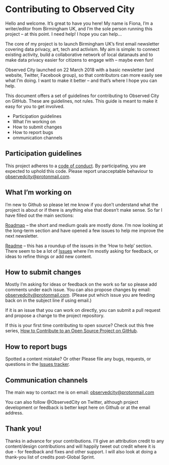 # Contributing to Observed City

Hello and welcome. It’s great to have you here! My name is Fiona, I’m a writer/editor from Birmingham UK, and I’m the sole person running this project – at this point. I need help! I hope you can help…

The core of my project is to launch Birmingham UK’s first email newsletter covering data privacy, art, tech and activism. My aim is simple: to connect existing activity, build a collaborative network of local datanauts and to make data privacy easier for citizens to engage with – maybe even fun!

Observed City launched on 22 March 2018 with a basic newsletter (and website, Twitter, Facebook group), so that contributors can more easily see what I’m doing. I want to make it better – and that’s where I hope you can help.

This document offers a set of guidelines for contributing to Observed City on GitHub. These are guidelines, not rules. This guide is meant to make it easy for you to get involved.

* Participation guidelines
* What I’m working on
* How to submit changes
* How to report bugs
* ommunication channels

## Participation guidelines

This project adheres to a [code of conduct](https://github.com/fionacu/kickstart-the-city/blob/master/CODE_OF_CONDUCT.md). By participating, you are expected to uphold this code. Please report unacceptable behaviour to observedcity@protonmail.com.

## What I’m working on

I’m new to Github so please let me know if you don’t understand what the project is about or if there is anything else that doesn’t make sense. So far I have filled out the main sections: 

[Roadmap](https://github.com/fionacu/kickstart-the-city/blob/master/Roadmap.md) – the short and medium goals are mostly done. I’m now looking at the long-term section and have opened a few issues to help me improve the next newsletter.

[Readme](https://github.com/fionacu/kickstart-the-city/blob/master/README.md) – this has a roundup of the issues in the ‘How to help’ section. There seem to be a lot of [Issues](https://github.com/fionacu/kickstart-the-city/issues) where I’m mostly asking for feedback, or ideas to refine things or add new content. 

## How to submit changes

Mostly I’m asking for ideas or feedback on the work so far so please add comments under each issue. You can also propose changes by email: observedcity@protonmail.com. (Please put which issue you are feeding back on in the subject line if using email.)

If it is an issue that you can work on directly, you can submit a pull request and propose a change to the project repository.

If this is your first time contributing to open source? Check out this free series, [How to Contribute to an Open Source Project on GitHub](https://egghead.io/series/how-to-contribute-to-an-open-source-project-on-github).

## How to report bugs
Spotted a content mistake? Or other Please file any bugs, requests, or questions in the [Issues tracker](https://github.com/fionacu/kickstart-the-city/issues). 

## Communication channels

The main way to contact me is on email: observedcity@protonmail.com

You can also follow @ObservedCity on Twitter, although project development or feedback is better kept here on Github or at the email address. 

## Thank you!

Thanks in advance for your contributions. I'll give an attribution credit to any content/design contributions and will happily tweet out credit where it is due - for feedback and fixes and other support. I will also look at doing a thank-you list of credits post-Global Sprint. 

